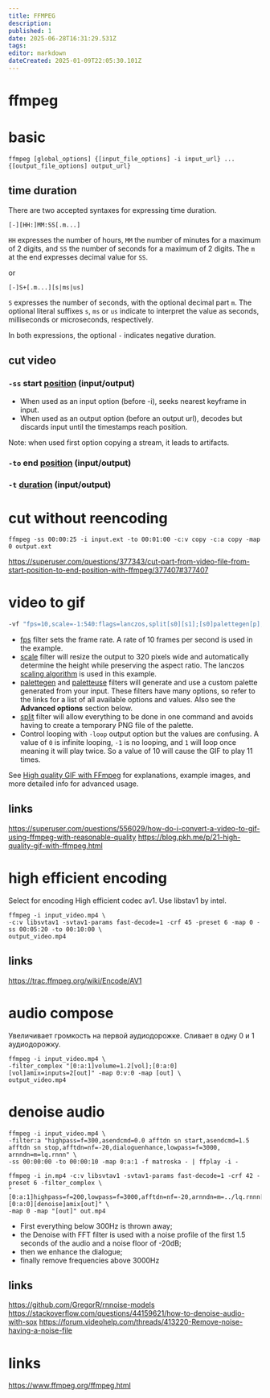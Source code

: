 ```yaml
---
title: FFMPEG
description: 
published: 1
date: 2025-06-28T16:31:29.531Z
tags: 
editor: markdown
dateCreated: 2025-01-09T22:05:30.101Z
---
```


# ffmpeg

# basic

```shell
ffmpeg [global_options] {[input_file_options] -i input_url} ... {[output_file_options] output_url}
```

## time duration

There are two accepted syntaxes for expressing time duration. 

```
[-][HH:]MM:SS[.m...]
```

`HH` expresses the number of hours, `MM` the number of minutes for a maximum of 2 digits, and `SS` the number of seconds for a maximum of 2 digits. The `m` at the end expresses decimal value for `SS`.

or

```
[-]S+[.m...][s|ms|us]
```

`S` expresses the number of seconds, with the optional decimal part `m`. The optional literal suffixes `s`, `ms` or `us` indicate to interpret the value as seconds, milliseconds or microseconds, respectively.

In both expressions, the optional `-` indicates negative duration. 

## cut video

### `-ss` start [position](#time-duration) (input/output)

- When used as an input option (before -i), seeks nearest keyframe in input.
- When used as an output option (before an output url), decodes but discards input until the timestamps reach position.

Note: when used first option copying a stream, it leads to artifacts.

### `-to` end [position](#time-duration) (input/output)

### `-t` [duration](#time-duration) (input/output)

# cut without reencoding

```shell
ffmpeg -ss 00:00:25 -i input.ext -to 00:01:00 -c:v copy -c:a copy -map 0 output.ext
```

https://superuser.com/questions/377343/cut-part-from-video-file-from-start-position-to-end-position-with-ffmpeg/377407#377407

# video to gif

```bash
-vf "fps=10,scale=-1:540:flags=lanczos,split[s0][s1];[s0]palettegen[p];[s1][p]paletteuse" -loop 0
```

* [fps](https://ffmpeg.org/ffmpeg-filters.html#fps) filter sets the frame rate. A rate of 10 frames per second is used in the example.
* [scale](https://ffmpeg.org/ffmpeg-filters.html#scale) filter will resize the output to 320 pixels wide and automatically determine the height while preserving the aspect ratio. The lanczos [scaling algorithm](https://ffmpeg.org/ffmpeg-scaler.html) is used in this example.
* [palettegen](https://ffmpeg.org/ffmpeg-filters.html#palettegen) and [paletteuse](https://ffmpeg.org/ffmpeg-filters.html#paletteuse) filters will generate and use a custom palette generated from your input. These filters have many options, so refer to the links for a list of all available options and values. Also see the **Advanced options** section below.
* [split](https://ffmpeg.org/ffmpeg-filters.html#split_002c-asplit) filter will allow everything to be done in one command and avoids having to create a temporary PNG file of the palette.
* Control looping with `-loop` output option but the values are confusing. A value of `0` is infinite looping, `-1` is no looping, and `1` will loop once meaning it will play twice. So a value of 10 will cause the GIF to play 11 times.

See [High quality GIF with FFmpeg](http://blog.pkh.me/p/21-high-quality-gif-with-ffmpeg.html) for explanations, example images, and more detailed info for advanced usage.

## links

https://superuser.com/questions/556029/how-do-i-convert-a-video-to-gif-using-ffmpeg-with-reasonable-quality
https://blog.pkh.me/p/21-high-quality-gif-with-ffmpeg.html

# high efficient encoding

Select for encoding High efficient codec av1. Use libstav1 by intel.

```shell
ffmpeg -i input_video.mp4 \
-c:v libsvtav1 -svtav1-params fast-decode=1 -crf 45 -preset 6 -map 0 -ss 00:05:20 -to 00:10:00 \
output_video.mp4
```

## links

https://trac.ffmpeg.org/wiki/Encode/AV1

# audio compose

Увеличивает громкость на первой аудиодорожке. Сливает в одну 0 и 1 аудиодорожку.

```shell
ffmpeg -i input_video.mp4 \
-filter_complex "[0:a:1]volume=1.2[vol];[0:a:0][vol]amix=inputs=2[out]" -map 0:v:0 -map [out] \
output_video.mp4
```

# denoise audio

```shell
ffmpeg -i input_video.mp4 \
-filter:a "highpass=f=300,asendcmd=0.0 afftdn sn start,asendcmd=1.5 afftdn sn stop,afftdn=nf=-20,dialoguenhance,lowpass=f=3000, arnndn=m=lq.rnnn" \
-ss 00:00:00 -to 00:00:10 -map 0:a:1 -f matroska - | ffplay -i -
```

```shell
ffmpeg -i in.mp4 -c:v libsvtav1 -svtav1-params fast-decode=1 -crf 42 -preset 6 -filter_complex \
"[0:a:1]highpass=f=200,lowpass=f=3000,afftdn=nf=-20,arnndn=m=../lq.rnnn[denoise];[0:a:0][denoise]amix[out]" \
-map 0 -map "[out]" out.mp4
```


- First everything below 300Hz is thrown away;
- the Denoise with FFT filter is used with a noise profile of the first 1.5 seconds of the audio and a noise floor of -20dB;
- then we enhance the dialogue;
- finally remove frequencies above 3000Hz


## links

https://github.com/GregorR/rnnoise-models
https://stackoverflow.com/questions/44159621/how-to-denoise-audio-with-sox
https://forum.videohelp.com/threads/413220-Remove-noise-having-a-noise-file

# links

https://www.ffmpeg.org/ffmpeg.html